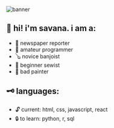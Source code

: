 ![banner](https://i.kym-cdn.com/photos/images/facebook/000/770/315/d8b.jpg)

## :squid: hi! i'm savana. i am a:
* :newspaper:   newspaper reporter
* :floppy_disk:  amateur programmer
* :banjo:  novice banjoist
* :safety_pin:  beginner sewist
* :art:   bad painter

## :old_key: languages:
* :unlock: current: html, css, javascript, react
* :lock: to learn: python, r, sql



<!--
**savanaish/savanaish** is a ✨ _special_ ✨ repository because its `README.md` (this file) appears on your GitHub profile.

Here are some ideas to get you started:

- 🔭 I’m currently working on ...
- 🌱 I’m currently learning ...
- 👯 I’m looking to collaborate on ...
- 🤔 I’m looking for help with ...
- 💬 Ask me about ...
- 📫 How to reach me: ...
- 😄 Pronouns: ...
- ⚡ Fun fact: ...
-->
